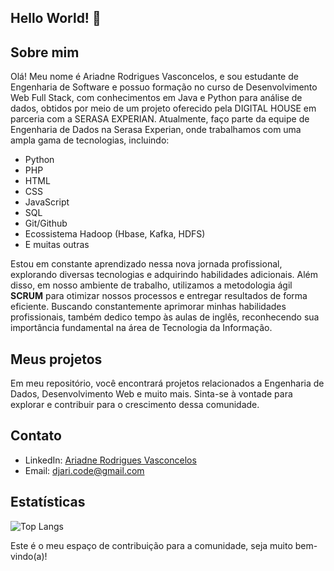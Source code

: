 ## Hello World! 👋

## Sobre mim
Olá! Meu nome é Ariadne Rodrigues Vasconcelos, e sou estudante de Engenharia de Software e possuo formação no curso de Desenvolvimento Web Full Stack, com conhecimentos em Java e Python para análise de dados, obtidos por meio de um projeto oferecido pela DIGITAL HOUSE em parceria com a SERASA EXPERIAN. Atualmente, faço parte da equipe de Engenharia de Dados na Serasa Experian, onde trabalhamos com uma ampla gama de tecnologias, incluindo:

- Python
- PHP
- HTML
- CSS
- JavaScript
- SQL
- Git/Github
- Ecossistema Hadoop (Hbase, Kafka, HDFS)
- E muitas outras

Estou em constante aprendizado nessa nova jornada profissional, explorando diversas tecnologias e adquirindo habilidades adicionais. Além disso, em nosso ambiente de trabalho, utilizamos a metodologia ágil **SCRUM** para otimizar nossos processos e entregar resultados de forma eficiente. Buscando constantemente aprimorar minhas habilidades profissionais, também dedico tempo às aulas de inglês, reconhecendo sua importância fundamental na área de Tecnologia da Informação.

## Meus projetos
Em meu repositório, você encontrará projetos relacionados a Engenharia de Dados, Desenvolvimento Web e muito mais. Sinta-se à vontade para explorar e contribuir para o crescimento dessa comunidade.

## Contato
- LinkedIn: [Ariadne Rodrigues Vasconcelos](https://www.linkedin.com/in/devari)
- Email: djari.code@gmail.com
  
## Estatísticas
![Top Langs](https://github-readme-stats.vercel.app/api/top-langs/?username=AriRVasc&layout=compact&theme=dark)


Este é o meu espaço de contribuição para a comunidade, seja muito bem-vindo(a)!
